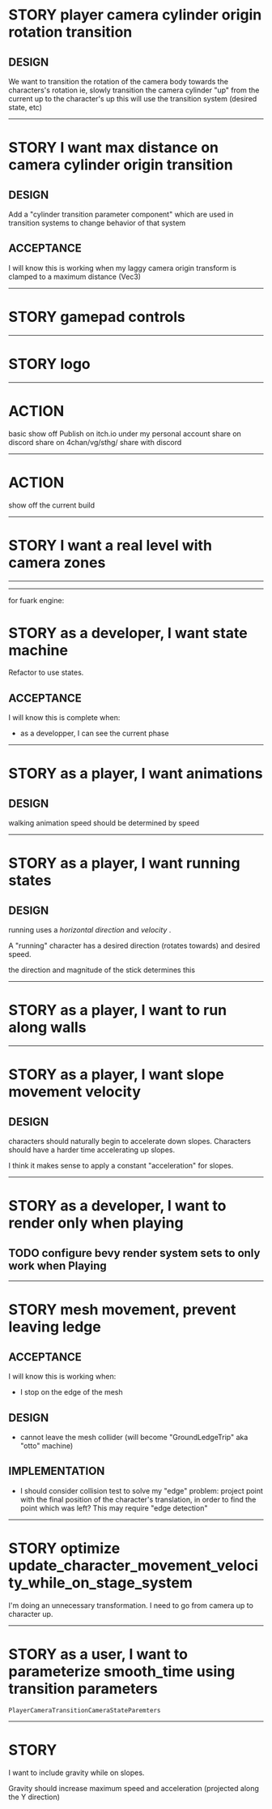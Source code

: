 # STORY player camera cylinder origin rotation transition

## DESIGN

We want to transition the rotation of the camera body towards the characters's rotation
ie, slowly transition the camera cylinder "up" from the current up to the character's up
this will use the transition system (desired state, etc)

---

# STORY I want max distance on camera cylinder origin transition

## DESIGN

Add a "cylinder transition parameter component" which are used in transition systems to change behavior of that system

## ACCEPTANCE

I will know this is working when my laggy camera origin transform is clamped to a maximum distance (Vec3)

---

# STORY gamepad controls

---

# STORY logo

---

# ACTION

basic show off
Publish on itch.io under my personal account
share on discord
share on 4chan/vg/sthg/
share with discord

---

# ACTION

show off the current build

---

# STORY I want a real level with camera zones

---

---

for fuark engine:

# STORY as a developer, I want state machine

Refactor to use states.

## ACCEPTANCE

I will know this is complete when:

- as a developper, I can see the current phase

---

# STORY as a player, I want animations

## DESIGN

walking animation speed should be determined by speed

---

# STORY as a player, I want running states

## DESIGN

running uses a _horizontal direction_ and _velocity_ .

A "running" character has a desired direction (rotates towards) and desired speed.

the direction and magnitude of the stick determines this

---

# STORY as a player, I want to run along walls

---

# STORY as a player, I want slope movement velocity

## DESIGN

characters should naturally begin to accelerate down slopes. Characters should have a harder time accelerating up slopes.

I think it makes sense to apply a constant "acceleration" for slopes.

---

# STORY as a developer, I want to render only when playing

## TODO configure bevy render system sets to only work when Playing

---

# STORY mesh movement, prevent leaving ledge

## ACCEPTANCE

I will know this is working when:

- I stop on the edge of the mesh

## DESIGN

- cannot leave the mesh collider (will become "GroundLedgeTrip" aka "otto" machine)

## IMPLEMENTATION

- I should consider collision test to solve my "edge" problem: project point with the final position of the character's translation, in order to find the point which was left?
  This may require "edge detection"

---

# STORY optimize update_character_movement_velocity_while_on_stage_system

I'm doing an unnecessary transformation. I need to go from camera up to character up.

---

# STORY as a user, I want to parameterize smooth_time using transition parameters

`PlayerCameraTransitionCameraStateParemters`

---

# STORY

I want to include gravity while on slopes.

Gravity should increase maximum speed and acceleration (projected along the Y direction)
